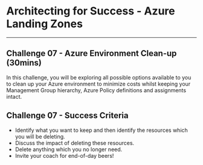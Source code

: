 # Architecting for Success - Azure Landing Zones

---

## Challenge 07 - Azure Environment Clean-up (30mins)

In this challenge, you will be exploring all possible options available to you to clean up your Azure environment to minimize costs whilst keeping your Management Group hierarchy, Azure Policy definitions and assignments intact.

## Challenge 07 - Success Criteria

- Identify what you want to keep and then identify the resources which you will be deleting.
- Discuss the impact of deleting these resources.
- Delete anything which you no longer need.
- Invite your coach for end-of-day beers!

